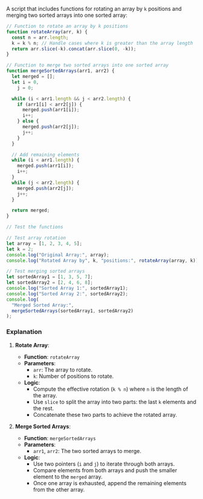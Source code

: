 A script that includes functions for rotating an array by `k` positions and merging two sorted arrays into one sorted array:

```javascript
// Function to rotate an array by k positions
function rotateArray(arr, k) {
  const n = arr.length;
  k = k % n; // Handle cases where k is greater than the array length
  return arr.slice(-k).concat(arr.slice(0, -k));
}

// Function to merge two sorted arrays into one sorted array
function mergeSortedArrays(arr1, arr2) {
  let merged = [];
  let i = 0,
    j = 0;

  while (i < arr1.length && j < arr2.length) {
    if (arr1[i] < arr2[j]) {
      merged.push(arr1[i]);
      i++;
    } else {
      merged.push(arr2[j]);
      j++;
    }
  }

  // Add remaining elements
  while (i < arr1.length) {
    merged.push(arr1[i]);
    i++;
  }
  while (j < arr2.length) {
    merged.push(arr2[j]);
    j++;
  }

  return merged;
}

// Test the functions

// Test array rotation
let array = [1, 2, 3, 4, 5];
let k = 2;
console.log("Original Array:", array);
console.log("Rotated Array by", k, "positions:", rotateArray(array, k));

// Test merging sorted arrays
let sortedArray1 = [1, 3, 5, 7];
let sortedArray2 = [2, 4, 6, 8];
console.log("Sorted Array 1:", sortedArray1);
console.log("Sorted Array 2:", sortedArray2);
console.log(
  "Merged Sorted Array:",
  mergeSortedArrays(sortedArray1, sortedArray2)
);
```

### Explanation

1. **Rotate Array**:

   - **Function**: `rotateArray`
   - **Parameters**:
     - `arr`: The array to rotate.
     - `k`: Number of positions to rotate.
   - **Logic**:
     - Compute the effective rotation (`k % n`) where `n` is the length of the array.
     - Use `slice` to split the array into two parts: the last `k` elements and the rest.
     - Concatenate these two parts to achieve the rotated array.

2. **Merge Sorted Arrays**:
   - **Function**: `mergeSortedArrays`
   - **Parameters**:
     - `arr1`, `arr2`: The two sorted arrays to merge.
   - **Logic**:
     - Use two pointers (`i` and `j`) to iterate through both arrays.
     - Compare elements from both arrays and push the smaller element to the `merged` array.
     - Once one array is exhausted, append the remaining elements from the other array.
